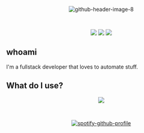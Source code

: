 
<p align="center">
  <!-- <img  height="auto" width="200" style="border-radius:50%" src="https://avatars.githubusercontent.com/u/68829421?v=4"><br> -->
  <img src="https://i.ibb.co/7GsGhfm/github-header-image-8.png" alt="github-header-image-8" border="0">
</p>

&nbsp;<div align="center">
  ![](https://komarev.com/ghpvc/?username=xehia&color=blue&style=for-the-badge&abbreviated=true)
  ![](https://img.shields.io/badge/LinkedIn-0077B5?style=for-the-badge&logo=linkedin&logoColor=white)
  ![](https://img.shields.io/badge/Discord-5865F2?style=for-the-badge&logo=discord&logoColor=white)
</div>

<h2>whoami</h2>
<p>I'm a fullstack developer that loves to automate stuff.</p>

<h2>What do I use?</h2>
<div align="center">
  <img align="center" src="https://skillicons.dev/icons?i=python,php,html,css,bootstrap,tailwind,mongodb,linux,git,github,mysql"/>
</div>

&nbsp;<div align="center">
  [![spotify-github-profile](https://spotify-github-profile.kittinanx.com/api/view?uid=3hnd65hke1gzaa50no8ts2ox1&cover_image=false&theme=default&show_offline=true&background_color=121212&interchange=false&bar_color_cover=true)](https://github.com/kittinan/spotify-github-profile)
</div>

